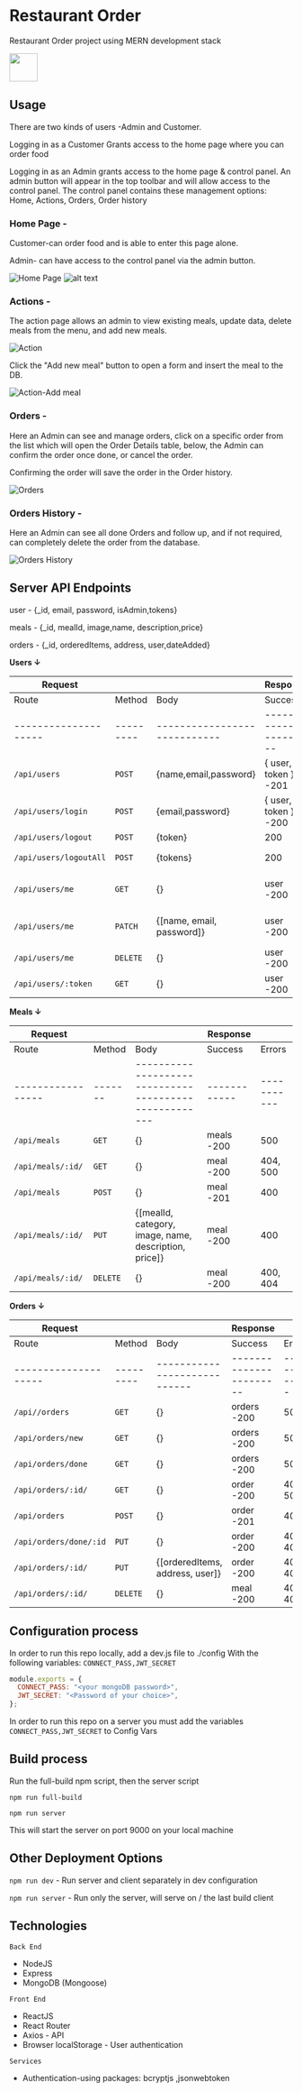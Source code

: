 # Restaurant Order

Restaurant Order project using MERN development stack

<!-- **[Live Demo](https://restaurant-ord.herokuapp.com/)** -->

<a href="https://restaurant-ord.herokuapp.com/" target="_blank"> <img src="./docs/screenshots/demo.png" width="50" height="50"/> </a>

## Usage

There are two kinds of users -Admin and Customer.

Logging in as a Customer Grants access to the home page where you can order food

Logging in as an Admin grants access to the home page & control panel.
An admin button will appear in the top toolbar and will allow access to the control panel.
The control panel contains these management options: Home, Actions, Orders, Order history

### Home Page -

Customer-can order food and is able to enter this page alone.

Admin- can have access to the control panel via the admin button.

![Home Page](./docs/screenshots/resturate_2.png)
![alt text](resturate_2.png?raw=true "Optional Title")


### Actions -

The action page allows an admin to view existing meals, update data, delete meals from the menu, and add new meals.

![Action](./docs/screenshots/resturate_3.png)

Click the "Add new meal" button to open a form and insert the meal to the DB.

![Action-Add meal](./docs/screenshots/resturate_4.png)

### Orders -

Here an Admin can see and manage orders, click on a specific order from the list which will open the Order Details table, below, the Admin can confirm the order once done, or cancel the order.

Confirming the order will save the order in the Order history.

![Orders](./docs/screenshots/resturate_5.png)

### Orders History -

Here an Admin can see all done Orders and follow up, and if not required, can completely delete the order from the database.

![Orders History](./docs/screenshots/resturate_6.png)

## Server API Endpoints

user - {\_id, email, password, isAdmin,tokens}

meals - {\_id, mealId, image,name, description,price}

orders - {\_id, orderedItems, address, user,dateAdded}

<!-- admin - {} -->

**Users ↓**

| Request                |           |                              | Response                |               |
| ---------------------- | --------- | ---------------------------- | ----------------------- | ------------- |
| Route                  | Method    | Body                         | Success                 | Errors        |
| --------------------   | --------- | ---------------------------- | ----------------------- | ------------- |
| `/api/users`           | `POST`    | {name,email,password}        | { user, token } -201    | 400           |
| `/api/users/login`     | `POST`    | {email,password}             | { user, token } -200    | 400           |
| `/api/users/logout`    | `POST`    | {token}                      | 200                     | 400           |
| `/api/users/logoutAll` | `POST`    | {tokens}                     | 200                     | 400, 401      |
| `/api/users/me`        | `GET`     | {}                           | user -200               | 400, 401, 500 |
| `/api/users/me`        | `PATCH`   | {[name, email, password]}    | user -200               | 400, 401, 500 |
| `/api/users/me`        | `DELETE`  | {}                           | user -200               | 500           |
| `/api/users/:token`    | `GET`     | {}                           | user -200               | 500           |

**Meals ↓**

| Request           |          |                                                       | Response     |             |
| ----------------- | -------- | ----------------------------------------------------- | ------------ | ----------- |
| Route             | Method   | Body                                                  | Success      | Errors      |
| ----------------- | -------  | ----------------------------------------------------- | ------------ | ----------- |
| `/api/meals`      | `GET`    | {}                                                    | meals -200   | 500         |
| `/api/meals/:id/` | `GET`    | {}                                                    | meal -200    | 404, 500    |
| `/api/meals`      | `POST`   | {}                                                    | meal -201    | 400         |
| `/api/meals/:id/` | `PUT`    | {[mealId, category, image, name, description, price]} | meal -200    | 400         |
| `/api/meals/:id/` | `DELETE` | {}                                                    | meal -200    | 400, 404    |

**Orders ↓**

| Request                |           |                                 | Response                |               |
| ---------------------- | --------- | ------------------------------- | ----------------------- | ------------- |
| Route                  | Method    | Body                            | Success                 | Errors        |
| --------------------   | --------- | ----------------------------    | ----------------------- | ------------- |
| `/api//orders`         | `GET`     | {}                              | orders -200             | 500           |
| `/api/orders/new`      | `GET`     | {}                              | orders -200             | 500           |
| `/api/orders/done`     | `GET`     | {}                              | orders -200             | 500           |
| `/api/orders/:id/`     | `GET`     | {}                              | order -200              | 404, 500      |
| `/api/orders`          | `POST`    | {}                              | order -201              | 400           |
| `/api/orders/done/:id` | `PUT`     | {}                              | order -200              | 400, 404      |
| `/api/orders/:id/`     | `PUT`     | {[orderedItems, address, user]} | order -200              | 400, 404      |
| `/api/orders/:id/`     | `DELETE`  | {}                              | meal -200               | 400, 404      |

## Configuration process

In order to run this repo locally, add a dev.js file to ./config With the following variables: `CONNECT_PASS,JWT_SECRET`

```javascript
module.exports = {
  CONNECT_PASS: "<your mongoDB password>",
  JWT_SECRET: "<Password of your choice>",
};
```

In order to run this repo on a server you must add the variables `CONNECT_PASS,JWT_SECRET` to Config Vars

## Build process

Run the full-build npm script, then the server script

`npm run full-build`

`npm run server`

This will start the server on port 9000 on your local machine

<!-- In order to run this repo on port 3000, add a .env file with `PORT=3000` -->

## Other Deployment Options

`npm run dev` - Run server and client separately in dev configuration

`npm run server` - Run only the server, will serve on / the last build client

## Technologies

`Back End`

- NodeJS
- Express
- MongoDB (Mongoose)

`Front End`

- ReactJS
- React Router
- Axios - API
- Browser localStorage - User authentication

`Services`

- Authentication-using packages: bcryptjs ,jsonwebtoken
<!-- - Firebase - Google authentication
- Google Extensions - Site extension
- Chrome Alarm API - Extension notifications -->
